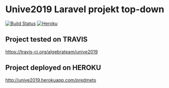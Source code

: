 # Unive2019 Laravel projekt top-down

[![Build Status](https://travis-ci.org/algebrateam/unive2019.svg?branch=master)](https://travis-ci.org/algebrateam/unive2019)
[![Heroku](https://heroku-badges.herokuapp.com/?app=unive2019)](http://unive2019.herokuapp.com/predmets)


## Project tested on TRAVIS
https://travis-ci.org/algebrateam/unive2019

## Project deployed on HEROKU
http://unive2019.herokuapp.com/predmets

